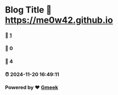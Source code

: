 # Blog Title :link: https://me0w42.github.io 
### :page_facing_up: [1](https://me0w42.github.io/tag.html) 
### :speech_balloon: 0 
### :hibiscus: 4 
### :alarm_clock: 2024-11-20 16:49:11 
### Powered by :heart: [Gmeek](https://github.com/Meekdai/Gmeek)

